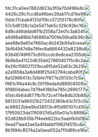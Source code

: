 fdc31ca0ee7882d823a3f0a70d496e8c<img  src="https://img.alicdn.com/bao/uploaded/i3/2639837995/TB2me9npIj_B1NjSZFHXXaDWpXa_!!2639837995.jpg_160x160.jpg">
4426c29c7ccd6a96bec26ab17cd7be98<img  src="https://img.alicdn.com/bao/uploaded/i4/2639837995/O1CN0128vl03pVszyGMqJ_!!2639837995.jpg_160x160.jpg">
0ddc17cbab4131d119cc57255178c80f<img  src="https://img.alicdn.com/bao/uploaded/i1/2639837995/O1CN0128vl0KHRyAexEmp_!!2639837995.jpg_160x160.jpg">
57c5d6128c1a2e5471ab5c329c92bc16<img  src="https://img.alicdn.com/bao/uploaded/i3/2639837995/O1CN0128vl0EHQKbxN3lK_!!2639837995.jpg_160x160.jpg">
6d8cd46dddd6f1b2558a72e01c3a834f<img  src="https://img.alicdn.com/bao/uploaded/i2/2639837995/O1CN0128vl0Ih2dy6u3Fm_!!2639837995.jpg_160x160.jpg">
a9d98a88bb7d6880a7009e56ba6b36c9<img  src="https://img.alicdn.com/bao/uploaded/i2/2639837995/TB2mEA3prZnBKNjSZFGXXbt3FXa_!!2639837995.jpg_160x160.jpg">
aee68e9a65e7660ac4b243b94a5ceeaf<img  src="https://img.alicdn.com/bao/uploaded/i3/2639837995/TB2Z4ECncj_B1NjSZFHXXaDWpXa_!!2639837995.jpg_160x160.jpg">
3bf64947d9a79fec8a8664432e8238b8<img  src="https://img.alicdn.com/bao/uploaded/i4/2639837995/O1CN0128vl0crlIuBjuDl_!!2639837995.jpg_160x160.jpg">
63848749f673c605ccdc6e8cea2355db<img  src="https://img.alicdn.com/bao/uploaded/i1/2639837995/O1CN0128vl0Y8l0ANbkeI_!!2639837995.jpg_160x160.jpg">
9b6b6a41122d635dd27860407f5c8c2a<img  src="https://img.alicdn.com/bao/uploaded/i4/2639837995/O1CN0128vl0WN9kjPa3ZD_!!2639837995.jpg_160x160.jpg">
6e26c106021131bca6f5de52a63c3b29<img  src="https://img.alicdn.com/bao/uploaded/i3/2639837995/O1CN0128vl01xAQZlViQ5_!!2639837995.jpg_160x160.jpg">
a2a1658a3a8d489f25d42784caba90f2<img  src="https://img.alicdn.com/bao/uploaded/i4/2639837995/O1CN0128vl0FocLMl3t6j_!!2639837995.jpg_160x160.jpg">
6a12966413c7a1bfe7f877e29133c7c5<img  src="https://img.alicdn.com/imgextra/i4/2639837995/O1CN0128vl0gkLdLoE7yo_!!2639837995.jpg">
f961c1f4a44c8c29119eda4d88904509<img  src="https://img.alicdn.com/imgextra/i4/2639837995/O1CN0128vl0hxJhWOJDUk_!!2639837995.jpg">
919804abec7d79e618b5e795c2690177<img  src="https://img.alicdn.com/imgextra/i2/2639837995/O1CN0128vl0jSTZFYLnwR_!!2639837995.jpg">
45dc4b6dd877fb7b72cef74e8db20b88<img  src="https://img.alicdn.com/imgextra/i4/2639837995/O1CN0128vl0j2ztMq24A8_!!2639837995.jpg">
8812031a96021b273432360b43c5f3c0<img  src="https://img.alicdn.com/imgextra/i4/2639837995/O1CN0128vl0iBSXtACAFE_!!2639837995.jpg">
ac98822bbe9bd38513c4f0d90107cd30<img  src="https://img.alicdn.com/imgextra/i2/2639837995/O1CN0128vl0jSTu2G0rCy_!!2639837995.jpg">
17950923da1760937d5a55e01a7c8698<img  src="https://img.alicdn.com/imgextra/i3/2639837995/O1CN0128vl0hex1nZAT34_!!2639837995.jpg">
62d828b935b7f4eeb822bc5aabfb0d18<img  src="https://img.alicdn.com/imgextra/i2/2639837995/O1CN0128vl0invu94jOD6_!!2639837995.jpg">
0ead71aa42ae5a4fdabbf1982f4515cd<img  src="https://img.alicdn.com/imgextra/i3/2639837995/O1CN0128vl0iBSLOlzziO_!!2639837995.jpg">
8b1994c8574a2a0aea552a7f0d86ce16<img  src="https://img.alicdn.com/imgextra/i1/2639837995/O1CN0128vl0iI6gjQbjqv_!!2639837995.jpg">
